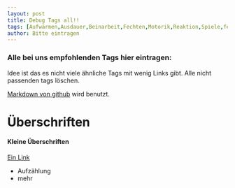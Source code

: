 ```yaml
---
layout: post
title: Debug Tags all!!
tags: [Aufwärmen,Ausdauer,Beinarbeit,Fechten,Motorik,Reaktion,Spiele,fechten,TRP,zuHause]
author: Bitte eintragen
---
```


### Alle bei uns empfohlenden Tags hier eintragen:
Idee ist das es nicht viele ähnliche Tags mit wenig Links gibt.
Alle nicht passenden tags löschen. 

[Markdown von github](https://guides.github.com/features/mastering-markdown/) wird benutzt.

# Überschriften

#### Kleine Überschriften

[Ein Link](http://fechten-hamm.de)

* Aufzählung
* mehr